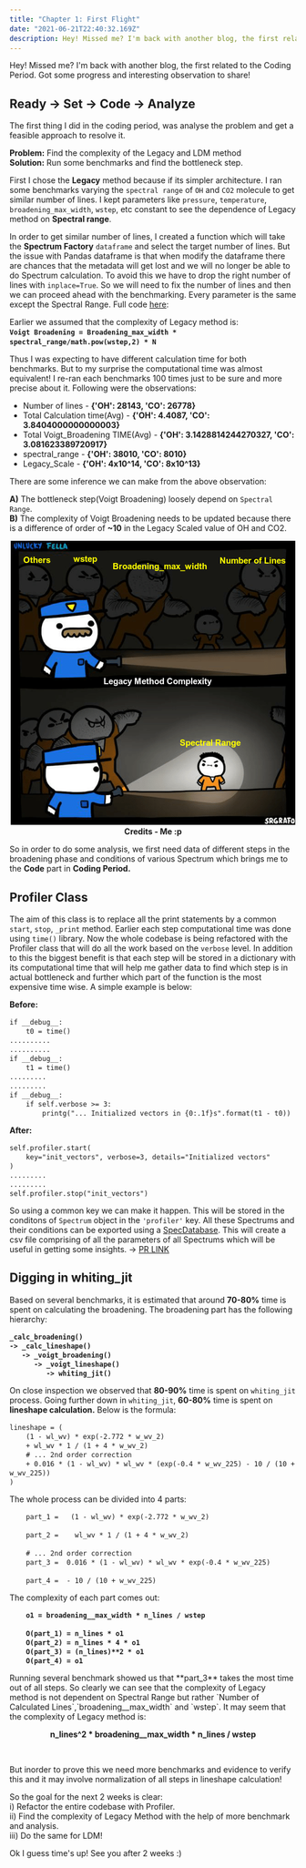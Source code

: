 ```yaml
---
title: "Chapter 1: First Flight"
date: "2021-06-21T22:40:32.169Z"
description: Hey! Missed me? I'm back with another blog, the first related to the Coding Period. Got some progress and interesting observation to share! 
---
```

Hey! Missed me? I'm back with another blog, the first related to the Coding Period. Got some progress and interesting observation to share!

## Ready -> Set -> Code -> Analyze 

The first thing I did in the coding period, was analyse the problem and get a feasible approach to resolve it.<br>

**Problem:** Find the complexity of the Legacy and LDM method<br>
**Solution:** Run some benchmarks and find the bottleneck step.<br>

First I chose the **Legacy** method because if its simpler architecture. I ran some benchmarks varying the `spectral range` of `OH` and `CO2` molecule to get similar number of lines. I kept parameters like `pressure`, `temperature`, `broadening_max_width`, `wstep`, etc constant to see the dependence of Legacy method on **Spectral range**. <br>

In order to get similar number of lines, I created a function which will take the **Spectrum Factory** `dataframe` and select the target number of lines. But the issue with Pandas dataframe is that when modify the dataframe there are chances that the metadata will get lost and we will no longer be able to do Spectrum calculation. To avoid this we have to drop the right number of lines with `inplace=True`. So we will need to fix the number of lines and then we can proceed ahead with the benchmarking. Every parameter is the same except the Spectral Range.  Full code [here](https://gist.github.com/anandxkumar/cbe12f47170e1d71a82f4b246bd01dcc):<br>

Earlier we assumed that the complexity of Legacy method is: <br>
 **`Voigt Broadening = Broadening_max_width * spectral_range/math.pow(wstep,2) * N`** <br>

Thus I was expecting to have different calculation time for both benchmarks. But to my surprise the computational time was almost equivalent! I re-ran each benchmarks 100 times just to be sure and more precise about it. Following were the observations:<br>

- Number of lines - <b>{'OH': 28143, 'CO': 26778}</b>
- Total Calculation time(Avg) -  <b>{'OH': 4.4087, 'CO': 3.8404000000000003}</b>
- Total Voigt_Broadening TIME(Avg) - <b>{'OH': 3.1428814244270327, 'CO': 3.081623389720917}</b>
- spectral_range - <b>{'OH': 38010, 'CO': 8010}</b>
- Legacy_Scale - <b>{'OH': 4x10^14, 'CO': 8x10^13}</b>

There are some inference we can make from the above observation:<br>

**A)** The bottleneck step(Voigt Broadening) loosely depend on `Spectral Range`.<br>
**B)** The complexity of Voigt Broadening needs to be updated because there is a difference of order of **~10** in the Legacy Scaled value of OH and CO2.<br>

<p align="center">
<img src="Blog2.png"><br>
<b>Credits - Me :p</b><br>
</p>

So in order to do some analysis, we first need data of different steps in the broadening phase and conditions of various Spectrum which brings me to the **Code** part in **Coding Period.**<br>

## Profiler Class

The aim of this class is to replace all the print statements by a common `start`, `stop`, `_print` method. Earlier each step computational time was done using `time()` library. Now the whole codebase is being refactored with the Profiler class that will do all the work based on the `verbose` level. In addition to this the biggest benefit is that each step will be stored in a dictionary with its computational time that will help me gather data to find which step is in actual bottleneck and further which part of the function is the most expensive time wise. A simple example is below:

**Before:**<br>
```
if __debug__:
    t0 = time()
..........
..........
if __debug__:
    t1 = time()
.........
.........
if __debug__:
    if self.verbose >= 3:
        printg("... Initialized vectors in {0:.1f}s".format(t1 - t0))
```

**After:**<br>
```
self.profiler.start(
    key="init_vectors", verbose=3, details="Initialized vectors"
)
.........
.........
self.profiler.stop("init_vectors")
```
So using a common key we can make it happen. This will be stored in the conditons of `Spectrum` object in the `'profiler'` key. All these Spectrums and their conditions can be exported using a [SpecDatabase](https://radis.readthedocs.io/en/latest/spectrum/spectrum.html#spectrum-database). This will create a csv file comprising of all the parameters of all Spectrums which will be useful in getting some insights.
-> [PR LINK](https://github.com/radis/radis/pull/286)


## Digging in whiting_jit

Based on several benchmarks, it is estimated that around **70-80%** time is spent on calculating the broadening. The broadening part has the following hierarchy:<br>
<b>
```
_calc_broadening()
-> _calc_lineshape()
   -> _voigt_broadening()
      -> _voigt_lineshape()
         -> whiting_jit()
```
</b>

On close inspection we observed that **80-90%** time is spent on `whiting_jit` process. Going further down in `whiting_jit`, **60-80%** time is spent on **lineshape calculation.** Below is the formula:<br>
```
lineshape = (
    (1 - wl_wv) * exp(-2.772 * w_wv_2)
    + wl_wv * 1 / (1 + 4 * w_wv_2)
    # ... 2nd order correction
    + 0.016 * (1 - wl_wv) * wl_wv * (exp(-0.4 * w_wv_225) - 10 / (10 + w_wv_225))
)
```

The whole process can be divided into 4 parts:<br>
```
    part_1 =   (1 - wl_wv) * exp(-2.772 * w_wv_2)

    part_2 =    wl_wv * 1 / (1 + 4 * w_wv_2)

    # ... 2nd order correction
    part_3 =  0.016 * (1 - wl_wv) * wl_wv * exp(-0.4 * w_wv_225) 

    part_4 =  - 10 / (10 + w_wv_225)
```

The complexity of each part comes out: <br>
<b>
```
    o1 = broadening__max_width * n_lines / wstep

    O(part_1) = n_lines * o1
    O(part_2) = n_lines * 4 * o1
    O(part_3) = (n_lines)**2 * o1
    O(part_4) = o1 
```
</b>
Running several benchmark showed us that **part_3** takes the most time out of all steps. So clearly we can see that the complexity of Legacy method is not dependent on
Spectral Range but rather `Number of Calculated Lines`,`broadening__max_width` and `wstep`. It may seem that the complexity of Legacy method is:<br>

<p align="center"><b> n_lines^2 * broadening__max_width * n_lines / wstep</b></p> <br>

But inorder to prove this we need more benchmarks and evidence to verify this and it may involve normalization of all steps in lineshape calculation!<br> 

So the goal for the next 2 weeks is clear:<br> 
i) Refactor the entire codebase with Profiler.<br>
ii) Find the complexity of Legacy Method with the help of more benchmark and analysis.<br>
iii) Do the same for LDM!<br>

Ok I guess time's up! See you after 2 weeks :)